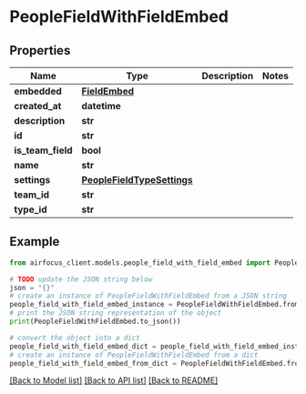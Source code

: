 # PeopleFieldWithFieldEmbed


## Properties

Name | Type | Description | Notes
------------ | ------------- | ------------- | -------------
**embedded** | [**FieldEmbed**](FieldEmbed.md) |  | 
**created_at** | **datetime** |  | 
**description** | **str** |  | 
**id** | **str** |  | 
**is_team_field** | **bool** |  | 
**name** | **str** |  | 
**settings** | [**PeopleFieldTypeSettings**](PeopleFieldTypeSettings.md) |  | 
**team_id** | **str** |  | 
**type_id** | **str** |  | 

## Example

```python
from airfocus_client.models.people_field_with_field_embed import PeopleFieldWithFieldEmbed

# TODO update the JSON string below
json = "{}"
# create an instance of PeopleFieldWithFieldEmbed from a JSON string
people_field_with_field_embed_instance = PeopleFieldWithFieldEmbed.from_json(json)
# print the JSON string representation of the object
print(PeopleFieldWithFieldEmbed.to_json())

# convert the object into a dict
people_field_with_field_embed_dict = people_field_with_field_embed_instance.to_dict()
# create an instance of PeopleFieldWithFieldEmbed from a dict
people_field_with_field_embed_from_dict = PeopleFieldWithFieldEmbed.from_dict(people_field_with_field_embed_dict)
```
[[Back to Model list]](../README.md#documentation-for-models) [[Back to API list]](../README.md#documentation-for-api-endpoints) [[Back to README]](../README.md)


